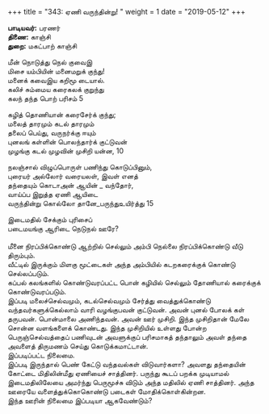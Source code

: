 ﻿+++
title = "343: ஏணி வருந்தின்று!  "
weight = 1
date = "2019-05-12"
+++

**பாடியவர்:** பரணர்  
**திணை:** காஞ்சி  
**துறை:** மகட்பாற் காஞ்சி  
  
மீன் நொடுத்து நெல் குவைஇ  
மிசை யம்பியின் மனைமறுக் குந்து!  
மனைக் கவைஇய கறிமூ டையால்.  
கலிச் சும்மைய கரைகலக் குறுந்து  
கலந் தந்த பொற் பரிசம் 5  
  
கழித் தொணியான் கரைசேர்க் குந்து;  
மலைத் தாரமும் கடல் தாரமும்  
தலைப் பெய்து, வருநர்க்கு ஈயும்  
புனலங் கள்ளின் பொலந்தார்க் குட்டுவன்  
முழங்கு கடல் முழவின் முசிறி யன்ன, 10  
  
நலஞ்சால் விழுப்பொருள் பணிந்து கொடுப்பினும்,  
புரையர் அல்லோர் வரையலள், இவள் எனத்  
தந்தையும் கொடாஅன் ஆயின் _ வந்தோர்,  
வாய்ப்ப இறுத்த ஏணி ஆயிடை  
வருந்தின்று கொல்லோ தானே_பருந்துஉயிர்த்து 15  
  
இடைமதில் சேக்கும் புரிசைப்  
படைமயங்கு ஆரிடை நெடுநல் ஊரே?  
   
மீனை நிரப்பிக்கொண்டு ஆற்றில் செல்லும் அம்பி நெல்லை நிரப்பிக்கொண்டு வீடு திரும்பும்.  
வீட்டில் இருக்கும் மிளகு மூட்டைகள் அந்த அம்பியில் கடறகரைக்குக் கொண்டு செல்லப்படும்.  
கப்பல் கலங்களில் கொண்டுவரப்பட்ட பொன் கழியில் செல்லும் தோணியால் கரைக்குக் கொண்டுவரப்படும்.  
இப்படி மலைச்செல்வமும், கடல்செல்வமும் சேர்த்து வைத்துக்கொண்டு வந்தவர்களுக்கெல்லாம் வாரி வழங்குபவன் குட்டுவன். அவன் புனல் போலக் கள் தருபவன். பொன்மாலை அணிந்தவன். அவன் ஊர் முசிறி. இந்த முசிறிதான் மேலே சொன்ன வளங்களைக் கொண்டது. இந்த முசிறியில் உள்ளது போன்ற பெருஞ்செல்வத்தைப் பணிவுடன் அவளுக்குப் பரிசமாகத் தந்தாலும் அவள் தந்தை அவளைத் திருமணம் செய்து கொடுக்கமாட்டான்.  
இப்படிப்பட்ட நிலைமை.  
இப்படி இருந்தால் பெண் கேட்டு வந்தவல்கள் விடுவார்களா? அவளது தந்தையின் கோட்டை மிதிலின்மீது ஏணியைச் சாத்தினர். பருந்து கூடப் பறக்க முடியாமல் இடைமதிலிலேயை அமர்ந்து பெருமூச்சு விடும் அந்த மதிலில் ஏணி சாத்தினர். அந்த ஊரையே வளைத்துக்கொகொண்டு படைகள் மோதிக்கொள்கின்றன.  
இந்த ஊரின் நிலைமை இப்படியா ஆகவேண்டும்?  
